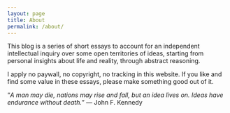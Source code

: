 ```yaml
---
layout: page
title: About
permalink: /about/
---
```


This blog is a series of short essays to account for an independent intellectual inquiry over some open territories of ideas, starting from personal insights about life and reality, through abstract reasoning.

I apply no paywall, no copyright, no tracking in this website.
If you like and find some value in these essays, please make something good out of it.


“*A man may die, nations may rise and fall, but an idea lives on. Ideas have endurance without death.*” ― John F. Kennedy
